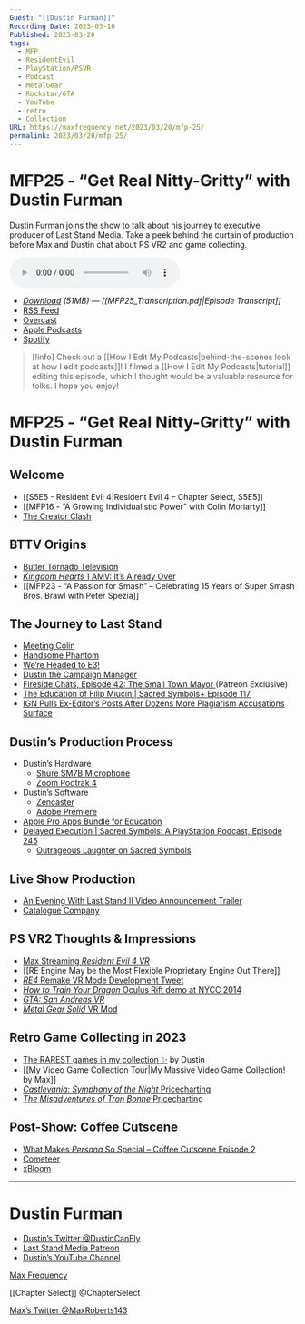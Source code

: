 ```yaml
---
Guest: "[[Dustin Furman]]"
Recording Date: 2023-03-10
Published: 2023-03-20
tags:
  - MFP
  - ResidentEvil
  - PlayStation/PSVR
  - Podcast
  - MetalGear
  - Rockstar/GTA
  - YouTube
  - retro
  - Collection
URL: https://maxfrequency.net/2023/03/20/mfp-25/
permalink: 2023/03/20/mfp-25/
---
```

# MFP25 - “Get Real Nitty-Gritty” with Dustin Furman

Dustin Furman joins the show to talk about his journey to executive producer of Last Stand Media. Take a peek behind the curtain of production before Max and Dustin chat about PS VR2 and game collecting.

<audio controls>
  <source src="https://traffic.libsyn.com/maxfrequency/MFP25_Final.mp3">
</audio>

- *[Download](https://traffic.libsyn.com/maxfrequency/MFP25_Final.mp3) (51MB)  — [[MFP25_Transcription.pdf|Episode Transcript]]*
- [RSS Feed](https://maxfrequency.libsyn.com/rss)
- [Overcast](https://overcast.fm/itunes1557043396)
- [Apple Podcasts](https://podcasts.apple.com/us/podcast/the-max-frequency-podcast/id1557043396)
- [Spotify](https://open.spotify.com/show/3W1LwBNmhZ6s5QmQViWXKn)

> [!info]
> Check out a [[How I Edit My Podcasts|behind-the-scenes look at how I edit podcasts]]! I filmed a [[How I Edit My Podcasts|tutorial]] editing this episode, which I thought would be a valuable resource for folks. I hope you enjoy!

# MFP25 - “Get Real Nitty-Gritty” with Dustin Furman
## Welcome

- [[S5E5 - Resident Evil 4|Resident Evil 4 – Chapter Select, S5E5]]
- [[MFP16 - “A Growing Individualistic Power” with Colin Moriarty]]
- [The Creator Clash](https://thecreatorclash.com/)
## BTTV Origins

- [Butler Tornado Television](https://www.instagram.com/p/KsI6pPkcks/)
- [*Kingdom Hearts* 1 AMV: It’s Already Over](https://youtu.be/ymGFTni_tn4)
- [[MFP23 - “A Passion for Smash” – Celebrating 15 Years of Super Smash Bros. Brawl with Peter Spezia]]
## The Journey to Last Stand

- [Meeting Colin](https://www.instagram.com/p/uBz3MwEcnh/)
- [Handsome Phantom](https://www.handsomephantom.com/)
- [We’re Headed to E3!](https://youtu.be/jS6DRx-vWnY)
- [Dustin the Campaign Manager](https://www.instagram.com/p/BTC1bERA7t6/)
- [Fireside Chats, Episode 42: The Small Town Mayor ](https://www.patreon.com/posts/colins-last-42-19340030)(Patreon Exclusive)
- [The Education of Filip Miucin | Sacred Symbols+ Episode 117](https://youtu.be/FsfsU5L1ZAc)
- [IGN Pulls Ex-Editor’s Posts After Dozens More Plagiarism Accusations Surface](https://kotaku.com/ign-pulls-ex-editors-posts-after-dozens-more-plagiarism-1828357792)
## Dustin’s Production Process

- Dustin’s Hardware
	- [Shure SM7B Microphone](https://www.shure.com/en-US/products/microphones/sm7b?variant=SM7B)
	- [Zoom Podtrak 4](https://zoomcorp.com/en/us/podtrak-recorders/podcast-recorders/podtrak-p4/)
- Dustin’s Software
	- [Zencaster](https://zencastr.com/)
	- [Adobe Premiere](https://www.adobe.com/products/premiere.html)
- [Apple Pro Apps Bundle for Education](https://www.apple.com/us-edu/shop/product/BMGE2Z/A/pro-apps-bundle-for-education)
- [Delayed Execution | Sacred Symbols: A PlayStation Podcast, Episode 245](https://youtu.be/jN3o6mFbG5Q)
	- [Outrageous Laughter on Sacred Symbols](https://youtube.com/watch?v=jN3o6mFbG5Q&t=11604)
## Live Show Production

- [An Evening With Last Stand II Video Announcement Trailer](https://youtu.be/caxmR4M463U)
- [Catalogue Company](https://www.catalogue-co.com/index.html)
## PS VR2 Thoughts & Impressions

- [Max Streaming *Resident Evil 4 VR*](https://youtube.com/playlist?list=PLxCxW3Sbhy5Z7jiYi0aoQAU0ZRIaBjNJR)
- [[RE Engine May be the Most Flexible Proprietary Engine Out There]]
- [*RE4* Remake VR Mode Development Tweet](https://twitter.com/BIO_OFFICIAL/status/1628309614843559937)
- [*How to Train Your Dragon* Oculus Rift demo at NYCC 2014](https://www.polygon.com/2014/10/12/6967013/how-to-train-your-dragon-2-oculus-rift-nycc-2014)
- [*GTA: San Andreas VR*](https://www.inverse.com/gaming/gta-san-andreas-vr-release-date-trailer-price-features-oculus-quest-2)
- [*Metal Gear Solid* VR Mod](https://kotaku.com/metal-gear-solid-mod-vr-boneworks-vr-solid-snake-kojima-1849431217)
## Retro Game Collecting in 2023

- [The RAREST games in my collection ✨](https://youtu.be/jjbWe4yFNf4) by Dustin
- [[My Video Game Collection Tour|My Massive Video Game Collection! by Max]]
- [*Castlevania: Symphony of the Night* Pricecharting](https://www.pricecharting.com/game/playstation/castlevania-symphony-of-the-night)
- [*The Misadventures of Tron Bonne* Pricecharting](https://www.pricecharting.com/game/playstation/the-misadventures-of-tron-bonne)
## Post-Show: Coffee Cutscene

- [What Makes *Persona* So Special – Coffee Cutscene Episode 2](https://youtu.be/JqT6_pVqn4w)
- [Cometeer](https://cometeer.com/)
- [xBloom](https://xbloom.com/)

---
# Dustin Furman

- [Dustin’s Twitter @DustinCanFly](https://www.twitter.com/DustinCanFly)
- [Last Stand Media Patreon](https://www.patreon.com/LastStandMedia/posts)
- [Dustin’s YouTube Channel](https://www.youtube.com/@DustinCanFly)

[Max Frequency](https://www.maxfrequency.net/)

[[Chapter Select]] @ChapterSelect

[Max’s Twitter @MaxRoberts143](https://www.twitter.com/MaxRoberts143)